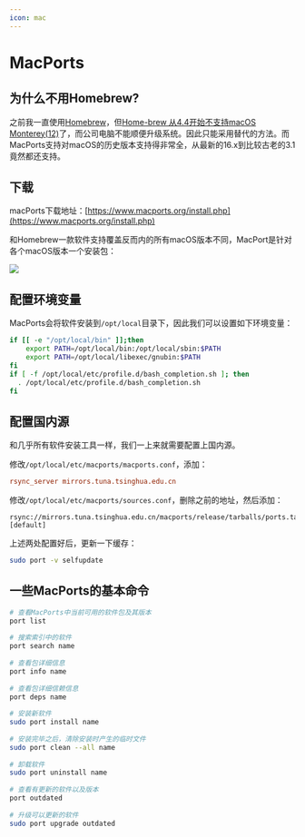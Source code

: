 ```yaml
---
icon: mac
---
```


# MacPorts

## 为什么不用Homebrew?

之前我一直使用[Homebrew](https://brew.sh/)，但[Home-brew 从4.4开始不支持macOS Monterey(12)](https://brew.sh/2024/10/01/homebrew-4.4.0/)了，而公司电脑不能顺便升级系统。因此只能采用替代的方法。而MacPorts支持对macOS的历史版本支持得非常全，从最新的16.x到比较古老的3.1竟然都还支持。

## 下载

macPorts下载地址：[https://www.macports.org/install.php](https://www.macports.org/install.php)

和Homebrew一款软件支持覆盖反而内的所有macOS版本不同，MacPort是针对各个macOS版本一个安装包：

![](https://image-hosting.wuliang142857.me/2024/11/cc2571b36eeb446dc9f3196e4c1ca862.jpg)

## 配置环境变量

MacPorts会将软件安装到`/opt/local`目录下，因此我们可以设置如下环境变量：

```bash
if [[ -e "/opt/local/bin" ]];then
    export PATH=/opt/local/bin:/opt/local/sbin:$PATH
    export PATH=/opt/local/libexec/gnubin:$PATH
fi
if [ -f /opt/local/etc/profile.d/bash_completion.sh ]; then
  . /opt/local/etc/profile.d/bash_completion.sh
fi
```

## 配置国内源

和几乎所有软件安装工具一样，我们一上来就需要配置上国内源。

修改`/opt/local/etc/macports/macports.conf`，添加：

```ini
rsync_server mirrors.tuna.tsinghua.edu.cn
```

修改`/opt/local/etc/macports/sources.conf`，删除之前的地址，然后添加：

```
rsync://mirrors.tuna.tsinghua.edu.cn/macports/release/tarballs/ports.tar [default]
```

上述两处配置好后，更新一下缓存：

```bash
sudo port -v selfupdate
```

## 一些MacPorts的基本命令

```bash
# 查看MacPorts中当前可用的软件包及其版本
port list
 
# 搜索索引中的软件
port search name
 
# 查看包详细信息
port info name
 
# 查看包详细信赖信息
port deps name
 
# 安装新软件
sudo port install name
 
# 安装完毕之后，清除安装时产生的临时文件
sudo port clean --all name
 
# 卸载软件
sudo port uninstall name
 
# 查看有更新的软件以及版本
port outdated
 
# 升级可以更新的软件
sudo port upgrade outdated
```



